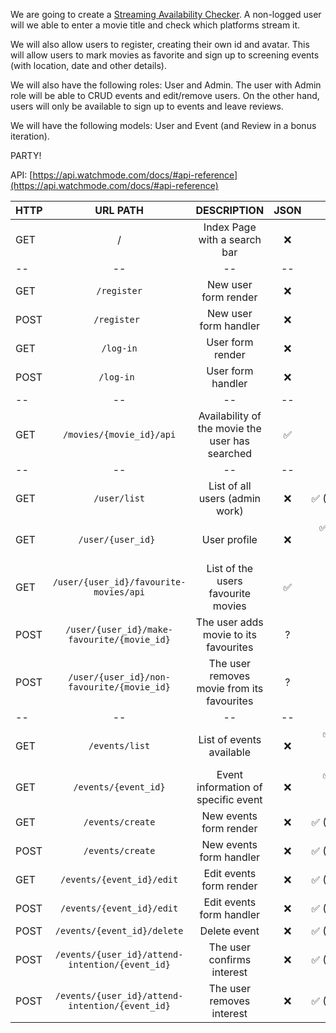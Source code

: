 We are going to create a [Streaming Availability Checker](https://rapidapi.com/guides/ten-api-projects#4-streaming-availability-checker). A non-logged user will we able to enter a movie title and check which platforms stream it.

We will also allow users to register, creating their own id and avatar. This will allow users to mark movies as favorite and sign up to screening events (with location, date and other details). 

We will also have the following roles: User and Admin. The user with Admin role will be able to CRUD events and edit/remove users. On the other hand, users will only be available to sign up to events and leave reviews. 

We will have the following models: User and Event (and Review in a bonus iteration). 

PARTY! 

API: [https://api.watchmode.com/docs/#api-reference](https://api.watchmode.com/docs/#api-reference)


| HTTP |                    URL PATH                     |                   DESCRIPTION                   | JSON  |                AUTH |
| :--- | :---------------------------------------------: | :---------------------------------------------: | :---: | ------------------: |
| GET  |                        /                        |          Index Page with a search bar           |   ❌   |                   ❌ |
| --   |                       --                        |                       --                        |  --   |                  -- |
| GET  |                   `/register`                   |              New user form render               |   ❌   |                   ❌ |
| POST |                  `/register `                   |              New user form handler              |   ❌   |                   ❌ |
| GET  |                    `/log-in`                    |                User form render                 |   ❌   |                   ❌ |
| POST |                   `/log-in `                    |                User form handler                |   ❌   |                   ❌ |
| --   |                       --                        |                       --                        |  --   |                  -- |
| GET  |            `/movies/{movie_id}/api`             | Availability of the movie the user has searched |   ✅   |                   ❌ |
| --   |                       --                        |                       --                        |  --   |                  -- |
| GET  |                  `/user/list`                   |         List of all users (admin work)          |   ❌   |           ✅ (ADMIN) |
| GET  |               `/user/{user_id} `                |                  User profile                   |   ❌   | ✅ (owner and admin) |
| GET  |     `/user/{user_id}/favourite-movies/api`      |       List of the users favourite movies        |   ✅   |                   ✅ |
| POST |   `/user/{user_id}/make-favourite/{movie_id}`   |      The user adds movie to its favourites      |   ?   |                   ✅ |
| POST |   `/user/{user_id}/non-favourite/{movie_id}`    |   The user removes movie from its favourites    |   ?   |                   ✅ |
| --   |                       --                        |                       --                        |  --   |                  -- |
| GET  |                 `/events/list`                  |            List of events available             |   ❌   | ✅ (users and admin) |
| GET  |              `/events/{event_id}`               |       Event information of specific event       |   ❌   | ✅ (users and admin) |
| GET  |                `/events/create`                 |             New events form render              |   ❌   |           ✅ (ADMIN) |
| POST |                `/events/create`                 |             New events form handler             |   ❌   |           ✅ (ADMIN) |
| GET  |            `/events/{event_id}/edit`            |             Edit events form render             |   ❌   |           ✅ (ADMIN) |
| POST |            `/events/{event_id}/edit`            |            Edit events form handler             |   ❌   |           ✅ (ADMIN) |
| POST |           `/events/{event_id}/delete`           |                  Delete event                   |   ❌   |           ✅ (ADMIN) |
| POST | `/events/{user_id}/attend-intention/{event_id}` |           The user confirms interest            |   ❌   |           ✅ (ADMIN) |
| POST | `/events/{user_id}/attend-intention/{event_id}` |            The user removes interest            |   ❌   |           ✅ (ADMIN) |
